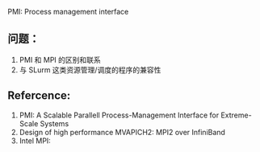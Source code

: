 
PMI: Process management interface

## 问题：
1. PMI 和 MPI 的区别和联系
2. 与 SLurm 这类资源管理/调度的程序的兼容性

## Refercence:
1. PMI: A Scalable Parallell Process-Management Interface for Extreme-Scale Systems
2. Design of high performance MVAPICH2: MPI2 over InfiniBand
3. Intel MPI: 
